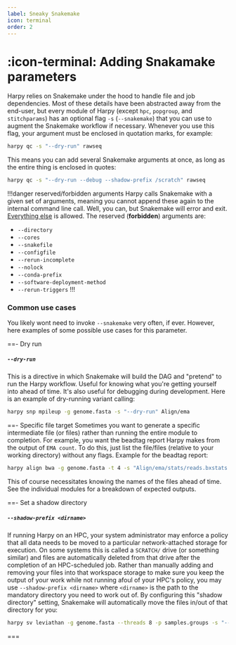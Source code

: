 ```yaml
---
label: Sneaky Snakemake
icon: terminal
order: 2
---
```


# :icon-terminal: Adding Snakamake parameters
Harpy relies on Snakemake under the hood to handle file and job dependencies.
Most of these details have been abstracted away from the end-user, but every
module of Harpy (except `hpc`, `popgroup`, and `stitchparams`) has an optional flag `-s` (`--snakemake`) 
that you can use to augment the Snakemake workflow if necessary. Whenever you
use this flag, your argument must be enclosed in quotation marks, for example:
```bash
harpy qc -s "--dry-run" rawseq
```
This means you can add several Snakemake arguments at once, as long as the entire thing is enclosed in quotes:
```bash
harpy qc -s "--dry-run --debug --shadow-prefix /scratch" rawseq
```

!!!danger reserved/forbidden arguments
Harpy calls Snakemake with a given set of arguments, meaning you cannot append
these again to the internal command line call. Well, you can, but Snakemake will
error and exit. [Everything else](https://snakemake.readthedocs.io/en/stable/executing/cli.html#all-options) 
is allowed. The reserved (**forbidden**) arguments are:
- `--directory`
- `--cores`
- `--snakefile`
- `--configfile`
- `--rerun-incomplete`
- `--nolock`
- `--conda-prefix`
- `--software-deployment-method`
-  `--rerun-triggers`
!!!

### Common use cases
You likely wont need to invoke `--snakemake` very often, if ever. However, 
here examples of some possible use cases for this parameter.

==- Dry run
##### `--dry-run`
This is a directive in which Snakemake will build the DAG and "pretend" to
run the Harpy workflow. Useful for knowing what you're getting yourself into
ahead of time. It's also useful for debugging during development. Here is an 
example of dry-running variant calling:
```bash
harpy snp mpileup -g genome.fasta -s "--dry-run" Align/ema
```
==- Specific file target
Sometimes you want to generate a specific intermediate file (or files) rather than running the entire module to completion. For example,
you want the beadtag report Harpy makes from the output of `EMA count`. To do this, just list the file/files (relative
to your working directory) without any flags. Example for the beadtag report:
```bash
harpy align bwa -g genome.fasta -t 4 -s "Align/ema/stats/reads.bxstats.html" QC/
```
This of course necessitates knowing the names of the files ahead of time. See the individual modules for a breakdown of expected outputs. 

==- Set a shadow directory
##### `--shadow-prefix <dirname>`
If running Harpy on an HPC, your system administrator may enforce a policy that all data needs to be moved to a particular
network-attached storage for execution. On some systems this is called a `SCRATCH/` drive (or something similar) and files
are automatically deleted from that drive after the completion of an HPC-scheduled job. Rather than manually adding and removing
your files into that workspace storage to make sure you keep the output of your work while not running afoul of your HPC's policy,
you may use `--shadow-prefix <dirname>` where `<dirname>` is the path to the mandatory directory you need to work out of. By 
configuring this "shadow directory" setting, Snakemake will automatically move the files in/out of that directory for you:
```bash
harpy sv leviathan -g genome.fasta --threads 8 -p samples.groups -s "--shadow-prefix /SCRATCH/username/" Align/bwa
```
===
